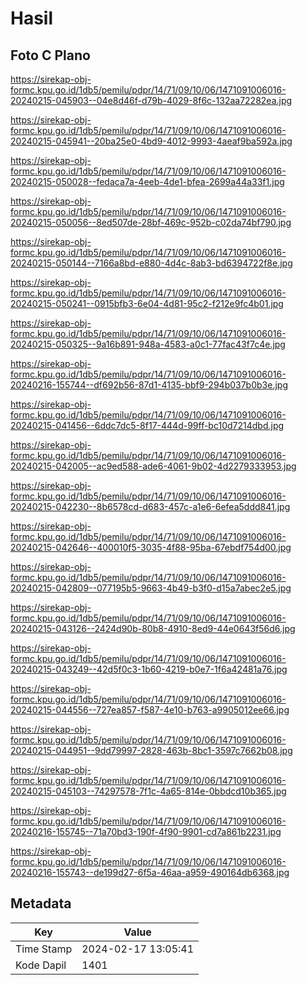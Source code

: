 # Hasil

## Foto C Plano

https://sirekap-obj-formc.kpu.go.id/1db5/pemilu/pdpr/14/71/09/10/06/1471091006016-20240215-045903--04e8d46f-d79b-4029-8f6c-132aa72282ea.jpg

https://sirekap-obj-formc.kpu.go.id/1db5/pemilu/pdpr/14/71/09/10/06/1471091006016-20240215-045941--20ba25e0-4bd9-4012-9993-4aeaf9ba592a.jpg

https://sirekap-obj-formc.kpu.go.id/1db5/pemilu/pdpr/14/71/09/10/06/1471091006016-20240215-050028--fedaca7a-4eeb-4de1-bfea-2699a44a33f1.jpg

https://sirekap-obj-formc.kpu.go.id/1db5/pemilu/pdpr/14/71/09/10/06/1471091006016-20240215-050056--8ed507de-28bf-469c-952b-c02da74bf790.jpg

https://sirekap-obj-formc.kpu.go.id/1db5/pemilu/pdpr/14/71/09/10/06/1471091006016-20240215-050144--7166a8bd-e880-4d4c-8ab3-bd6394722f8e.jpg

https://sirekap-obj-formc.kpu.go.id/1db5/pemilu/pdpr/14/71/09/10/06/1471091006016-20240215-050241--0915bfb3-6e04-4d81-95c2-f212e9fc4b01.jpg

https://sirekap-obj-formc.kpu.go.id/1db5/pemilu/pdpr/14/71/09/10/06/1471091006016-20240215-050325--9a16b891-948a-4583-a0c1-77fac43f7c4e.jpg

https://sirekap-obj-formc.kpu.go.id/1db5/pemilu/pdpr/14/71/09/10/06/1471091006016-20240216-155744--df692b56-87d1-4135-bbf9-294b037b0b3e.jpg

https://sirekap-obj-formc.kpu.go.id/1db5/pemilu/pdpr/14/71/09/10/06/1471091006016-20240215-041456--6ddc7dc5-8f17-444d-99ff-bc10d7214dbd.jpg

https://sirekap-obj-formc.kpu.go.id/1db5/pemilu/pdpr/14/71/09/10/06/1471091006016-20240215-042005--ac9ed588-ade6-4061-9b02-4d2279333953.jpg

https://sirekap-obj-formc.kpu.go.id/1db5/pemilu/pdpr/14/71/09/10/06/1471091006016-20240215-042230--8b6578cd-d683-457c-a1e6-6efea5ddd841.jpg

https://sirekap-obj-formc.kpu.go.id/1db5/pemilu/pdpr/14/71/09/10/06/1471091006016-20240215-042646--400010f5-3035-4f88-95ba-67ebdf754d00.jpg

https://sirekap-obj-formc.kpu.go.id/1db5/pemilu/pdpr/14/71/09/10/06/1471091006016-20240215-042809--077195b5-9663-4b49-b3f0-d15a7abec2e5.jpg

https://sirekap-obj-formc.kpu.go.id/1db5/pemilu/pdpr/14/71/09/10/06/1471091006016-20240215-043126--2424d90b-80b8-4910-8ed9-44e0643f56d6.jpg

https://sirekap-obj-formc.kpu.go.id/1db5/pemilu/pdpr/14/71/09/10/06/1471091006016-20240215-043249--42d5f0c3-1b60-4219-b0e7-1f6a42481a76.jpg

https://sirekap-obj-formc.kpu.go.id/1db5/pemilu/pdpr/14/71/09/10/06/1471091006016-20240215-044556--727ea857-f587-4e10-b763-a9905012ee66.jpg

https://sirekap-obj-formc.kpu.go.id/1db5/pemilu/pdpr/14/71/09/10/06/1471091006016-20240215-044951--9dd79997-2828-463b-8bc1-3597c7662b08.jpg

https://sirekap-obj-formc.kpu.go.id/1db5/pemilu/pdpr/14/71/09/10/06/1471091006016-20240215-045103--74297578-7f1c-4a65-814e-0bbdcd10b365.jpg

https://sirekap-obj-formc.kpu.go.id/1db5/pemilu/pdpr/14/71/09/10/06/1471091006016-20240216-155745--71a70bd3-190f-4f90-9901-cd7a861b2231.jpg

https://sirekap-obj-formc.kpu.go.id/1db5/pemilu/pdpr/14/71/09/10/06/1471091006016-20240216-155743--de199d27-6f5a-46aa-a959-490164db6368.jpg


## Metadata

| Key        | Value               |
| ---------- | ------------------- |
| Time Stamp | 2024-02-17 13:05:41 |
| Kode Dapil | 1401                |



